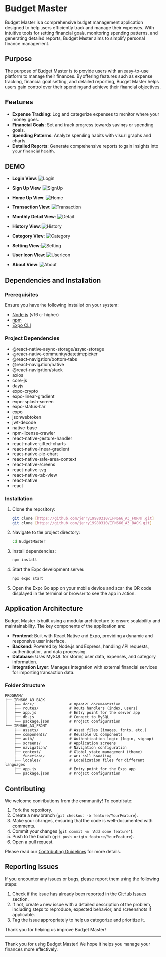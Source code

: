 # Budget Master

Budget Master is a comprehensive budget management application designed to help users efficiently track and manage their expenses. With intuitive tools for setting financial goals, monitoring spending patterns, and generating detailed reports, Budget Master aims to simplify personal finance management.

## Purpose

The purpose of Budget Master is to provide users with an easy-to-use platform to manage their finances. By offering features such as expense tracking, financial goal setting, and detailed reporting, Budget Master helps users gain control over their spending and achieve their financial objectives.

## Features

- **Expense Tracking**: Log and categorize expenses to monitor where your money goes.
- **Financial Goals**: Set and track progress towards savings or spending goals.
- **Spending Patterns**: Analyze spending habits with visual graphs and charts.
- **Detailed Reports**: Generate comprehensive reports to gain insights into your financial health.

## DEMO

- **Login View**:
![Login](https://raw.githubusercontent.com/jerry19980310/Project-Demo/refs/heads/main/BudgetMaster/Login.png)

- **Sign Up View**:
![SignUp](https://raw.githubusercontent.com/jerry19980310/Project-Demo/refs/heads/main/BudgetMaster/SignUp.png)

- **Home Up View**:
![Home](https://raw.githubusercontent.com/jerry19980310/Project-Demo/refs/heads/main/BudgetMaster/Home.png)


- **Transaction View**:
![Transaction](https://raw.githubusercontent.com/jerry19980310/Project-Demo/refs/heads/main/BudgetMaster/Transaction.png)


- **Monthly Detail View**:
![Detail](https://raw.githubusercontent.com/jerry19980310/Project-Demo/refs/heads/main/BudgetMaster/Detail.png)


- **History View**:
![History](https://raw.githubusercontent.com/jerry19980310/Project-Demo/refs/heads/main/BudgetMaster/History.png)


- **Category View**:
![Category](https://raw.githubusercontent.com/jerry19980310/Project-Demo/refs/heads/main/BudgetMaster/Category.png)


- **Setting View**:
![Setting](https://raw.githubusercontent.com/jerry19980310/Project-Demo/refs/heads/main/BudgetMaster/Setting.png)


- **User Icon View**:
![UserIcon](https://raw.githubusercontent.com/jerry19980310/Project-Demo/refs/heads/main/BudgetMaster/UserIcon.png)


- **About View**:
![About](https://raw.githubusercontent.com/jerry19980310/Project-Demo/refs/heads/main/BudgetMaster/About.png)


## Dependencies and Installation

### Prerequisites

Ensure you have the following installed on your system:

- [Node.js](https://nodejs.org/) (v16 or higher)
- [npm](https://www.npmjs.com/)
- [Expo CLI](https://docs.expo.dev/get-started/installation/)

### Project Dependencies

- @react-native-async-storage/async-storage
- @react-native-community/datetimepicker
- @react-navigation/bottom-tabs
- @react-navigation/native
- @react-navigation/stack
- axios
- core-js
- dayjs
- expo-crypto
- expo-linear-gradient
- expo-splash-screen
- expo-status-bar
- expo
- jsonwebtoken
- jwt-decode
- native-base
- npm-license-crawler
- react-native-gesture-handler
- react-native-gifted-charts
- react-native-linear-gradient
- react-native-pie-chart
- react-native-safe-area-context
- react-native-screens
- react-native-svg
- react-native-tab-view
- react-native
- react

### Installation

1. Clone the repository:
    ```sh
    git clone [https://github.com/jerry19980310/IFN666_A3_FORNT.git]
    git clone [https://github.com/jerry19980310/IFN666_A3_BACK.git]
    
    ```

2. Navigate to the project directory:
    ```sh
    cd BudgetMaster
    ```

3. Install dependencies:
    ```sh
    npm install
    ```

4. Start the Expo development server:
    ```sh
    npx expo start
    ```

5. Open the Expo Go app on your mobile device and scan the QR code displayed in the terminal or browser to see the app in action.


## Application Architecture

Budget Master is built using a modular architecture to ensure scalability and maintainability. The key components of the application are:

- **Frontend**: Built with React Native and Expo, providing a dynamic and responsive user interface.
- **Backend**: Powered by Node.js and Express, handling API requests, authentication, and data processing.
- **Database**: Uses MySQL for storing user data, expenses, and category information.
- **Integration Layer**: Manages integration with external financial services for importing transaction data.

### Folder Structure

``` bosh
PROGRAM/
├── IFN666_A3_BACK
│   ├── docs/                # OpenAPI documentation
│   ├── routes/              # Route handlers (index, users)
│   ├── app.js               # Entry point for the server app
│   ├── db.js                # Connect to MySQL
│   └── package.json         # Project configuration
└── IFN666_A3_FRONT
    ├── assets/              # Asset files (images, fonts, etc.)
    ├── components/          # Reusable UI components
    ├── auth/                # Authentication logic (login, signup)
    ├── screens/             # Application screens
    ├── navigation/          # Navigation configuration
    ├── context/             # Global state management (theme)
    ├── functions/           # API call handling
    ├── locales/             # Localization files for different languages
    ├── app.js               # Entry point for the Expo app
    └── package.json         # Project configuration
```


## Contributing

We welcome contributions from the community! To contribute:

1. Fork the repository.
2. Create a new branch (`git checkout -b feature/YourFeature`).
3. Make your changes, ensuring that the code is well-documented with comments.
4. Commit your changes (`git commit -m 'Add some feature'`).
5. Push to the branch (`git push origin feature/YourFeature`).
6. Open a pull request.

Please read our [Contributing Guidelines](CONTRIBUTING.md) for more details.

## Reporting Issues

If you encounter any issues or bugs, please report them using the following steps:

1. Check if the issue has already been reported in the [GitHub Issues](https://github.com/yourusername/BudgetMaster/issues) section.
2. If not, create a new issue with a detailed description of the problem, including steps to reproduce, expected behavior, and screenshots if applicable.
3. Tag the issue appropriately to help us categorize and prioritize it.

Thank you for helping us improve Budget Master!

---

Thank you for using Budget Master! We hope it helps you manage your finances more effectively.
